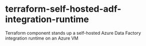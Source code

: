 # terraform-self-hosted-adf-integration-runtime
Terraform component stands up a self-hosted Azure Data Factory integration runtime on an Azure VM
